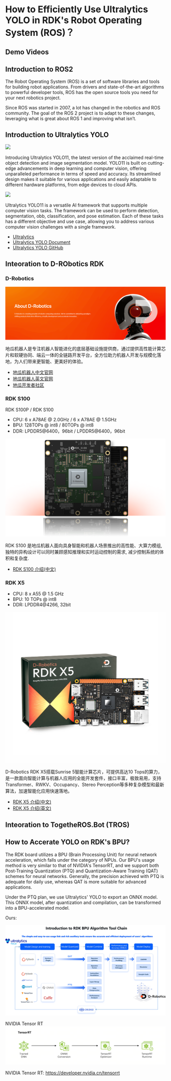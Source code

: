 # How to Efficiently Use Ultralytics YOLO in RDK's Robot Operating System (ROS)？


## Demo Videos



## Introduction to ROS2

The Robot Operating System (ROS) is a set of software libraries and tools for building robot applications.  From drivers and state-of-the-art algorithms to powerful developer tools, ROS has the open source tools you need for your next robotics project.

Since ROS was started in 2007, a lot has changed in the robotics and ROS community.  The goal of the ROS 2 project is to adapt to these changes, leveraging what is great about ROS 1 and improving what isn’t.


## Introduction to Ultralytics YOLO

![](imgs/ultralytics_YOLO.jpg)

Introducing Ultralytics YOLO11, the latest version of the acclaimed real-time object detection and image segmentation model. YOLO11 is built on cutting-edge advancements in deep learning and computer vision, offering unparalleled performance in terms of speed and accuracy. Its streamlined design makes it suitable for various applications and easily adaptable to different hardware platforms, from edge devices to cloud APIs.

![](imgs/ultralytics_YOLO_tasks.jpg)

Ultralytics YOLO11 is a versatile AI framework that supports multiple computer vision tasks. The framework can be used to perform detection, segmentation, obb, classification, and pose estimation. Each of these tasks has a different objective and use case, allowing you to address various computer vision challenges with a single framework.

- [Ultralytics](https://www.ultralytics.com/)
- [Ultralytics YOLO Document](https://docs.ultralytics.com/)
- [Ultralytics YOLO GitHub](https://github.com/ultralytics/ultralytics)


## Inteoration to D-RObotics RDK

### D-Robotics

![](imgs/d-robotics.png)

地瓜机器人是专注机器人智能进化的底层基础设施提供商，通过提供高性能计算芯片和软硬协同、端云一体的全链路开发平台，全方位助力机器人开发与规模化落地，为人们带来更智能、更美好的体验。

- [地瓜机器人中文官网](https://d-robotics.cc/)
- [地瓜机器人英文官网](https://en.d-robotics.cc/)
- [地瓜开发者社区](https://developer.d-robotics.cc/)


### RDK S100

RDK S100P / RDK S100
- CPU: 6 x A78AE @ 2.0GHz / 6 x A78AE @ 1.5GHz
- BPU: 128TOPs @ int8 / 80TOPs @ int8
- DDR: LPDDR5@6400，96bit / LPDDR5@6400，96bit

![](imgs/rdk_s100.png)

RDK S100 是地瓜机器人面向具身智能和机器人场景推出的高性能、大算力模组, 独特的异构设计可以同时兼顾感知推理和实时运动控制的需求, 减少控制系统的体积和复杂度.

- [RDK S100 介绍(中文)](https://developer.d-robotics.cc/rdks100)

### RDK X5

- CPU: 8 x A55 @ 1.5 GHz
- BPU: 10 TOPs @ int8
- DDR: LPDDR4@4266, 32bit

![](imgs/rdk_x5.jpg)

D-Robotics RDK X5搭载Sunrise 5智能计算芯片，可提供高达10 Tops的算力，是一款面向智能计算与机器人应用的全能开发套件，接口丰富，极致易用，支持Transformer、RWKV、Occupancy、Stereo Perception等多种复杂模型和最新算法，加速智能化应用快速落地。

- [RDK X5 介绍(中文)](https://developer.d-robotics.cc/en/rdkx5)
- [RDK X5 介绍(英文)](https://developer.d-robotics.cc/rdkx5)


## Inteoration to TogetheROS.Bot (TROS)




## How to Accerate YOLO on RDK's BPU?

The RDK board utilizes a BPU (Brain Processing Unit) for neural network acceleration, which falls under the category of NPUs. Our BPU's usage method is very similar to that of NVIDIA's TensorRT, and we support both Post-Training Quantization (PTQ) and Quantization-Aware Training (QAT) schemes for neural networks. Generally, the precision achieved with PTQ is adequate for daily use, whereas QAT is more suitable for advanced applications.

Under the PTQ plan, we use Ultralytics' YOLO to export an ONNX model. This ONNX model, after quantization and compilation, can be transformed into a BPU-accelerated model. 

Ours: 

![](imgs/OpenExplore_AI_ToolChain.jpg)

NVIDIA Tensor RT
![](imgs/nvidia_tensorrt.PNG)

NVIDIA Tensor RT: https://developer.nvidia.cn/tensorrt

